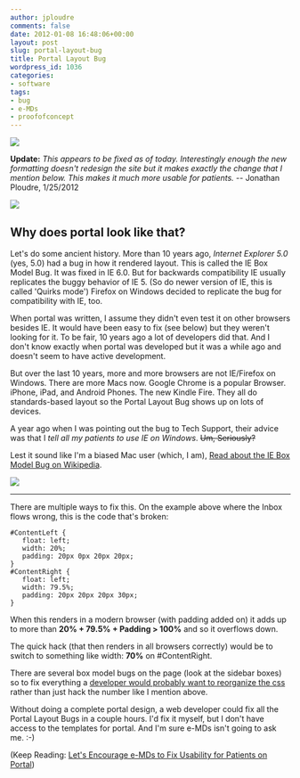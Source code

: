 ```yaml
---
author: jploudre
comments: false
date: 2012-01-08 16:48:06+00:00
layout: post
slug: portal-layout-bug
title: Portal Layout Bug
wordpress_id: 1036
categories:
- software
tags:
- bug
- e-MDs
- proofofconcept
---
```


![](http://unchart.com/wp-content/uploads/2012/01/Screen-Shot-2012-01-25-at-7.46.18-PM.png)


**Update:** *This appears to be fixed as of today.  Interestingly enough the new formatting doesn't redesign the site but it makes exactly the change that I mention below. This makes it much more usable for patients.* -- Jonathan Ploudre, 1/25/2012


[![](http://unchart.com/wp-content/uploads/2012/01/portalscreenshot-300x190.png)](http://unchart.com/wp-content/uploads/2012/01/portalscreenshot.png)

## Why does portal look like that?

Let's do some ancient history. More than 10 years ago, *Internet Explorer 5.0* (yes, 5.0) had a bug in how it rendered layout. This is called the IE Box Model Bug. It was fixed in IE 6.0. But for backwards compatibility IE usually replicates the buggy behavior of IE 5. (So do newer version of IE, this is called 'Quirks mode') Firefox on Windows decided to replicate the bug for compatibility with IE, too. 

When portal was written, I assume they didn't even test it on other browsers besides IE. It would have been easy to fix (see below) but they weren't looking for it. To be fair, 10 years ago a lot of developers did that. And I don't know exactly when portal was developed but it was a while ago and doesn't seem to have active development.

But over the last 10 years, more and more browsers are not IE/Firefox on Windows. There are more Macs now. Google Chrome is a popular Browser. iPhone, iPad, and Android Phones. The new Kindle Fire. They all do standards-based layout so the Portal Layout Bug shows up on lots of devices. 

A year ago when I was pointing out the bug to Tech Support, their advice was that I *tell all my patients to use IE on Windows*. <del>Um, Seriously?</del>

Lest it sound like I'm a biased Mac user (which, I am), [Read about the IE Box Model Bug on Wikipedia](http://en.wikipedia.org/wiki/Internet_Explorer_box_model_bug).

[![](http://unchart.com/wp-content/uploads/2012/01/portalscreenshotmarked-300x190.png)](http://unchart.com/wp-content/uploads/2012/01/portalscreenshotmarked.png)

-------------

There are multiple ways to fix this. On the example above where the
Inbox flows wrong, this is the code that's broken:

    #ContentLeft {
       float: left;
       width: 20%;
       padding: 20px 0px 20px 20px;
    }
    #ContentRight {
       float: left;
       width: 79.5%;
       padding: 20px 20px 20px 30px;
    }

When this renders in a modern browser (with padding added on) it adds
up to more than **20% + 79.5% + Padding > 100%** and so it overflows down.

The quick hack (that then renders in all browsers correctly) would be
to switch to something like width: **70%** on #ContentRight.

There are several box model bugs on the page (look at the sidebar
boxes) so to fix everything a [developer would probably want to
reorganize the css](http://www.456bereastreet.com/archive/200612/internet_explorer_and_the_css_box_model/) rather than just hack the number like I mention above.

Without doing a complete portal design, a web developer could fix all the Portal Layout Bugs in a couple hours. I'd fix it myself, but I don't have access to the templates for portal. And I'm sure e-MDs isn't going to ask me. :-)

(Keep Reading: [Let's Encourage e-MDs to Fix Usability for Patients on Portal](http://unchart.com/2012/encourage-e-mds-to-fix-portal-usability/))
